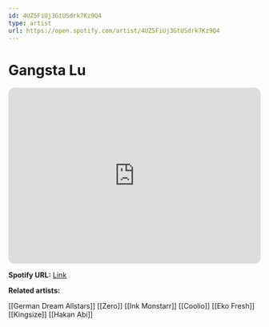 ```yaml
---
id: 4UZ5FiUj3GtUSdrk7Kz9Q4
type: artist
url: https://open.spotify.com/artist/4UZ5FiUj3GtUSdrk7Kz9Q4
---
```

# Gangsta Lu

<iframe style="border-radius:12px" src="https://open.spotify.com/embed/artist/4UZ5FiUj3GtUSdrk7Kz9Q4" width="100%" height="352" frameBorder="0" allowfullscreen="" allow="autoplay; clipboard-write; encrypted-media; fullscreen; picture-in-picture" loading="lazy"></iframe>

**Spotify URL:** [Link](https://open.spotify.com/artist/4UZ5FiUj3GtUSdrk7Kz9Q4)

**Related artists:**

[[German Dream Allstars]]
[[Zero]]
[[Ink Monstarr]]
[[Coolio]]
[[Eko Fresh]]
[[Kingsize]]
[[Hakan Abi]]
